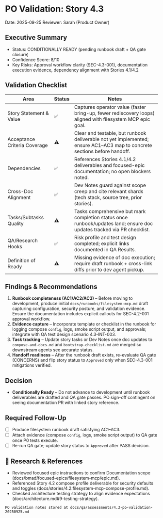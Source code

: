 # PO Validation: Story 4.3

Date: 2025-09-25
Reviewer: Sarah (Product Owner)

## Executive Summary
- Status: CONDITIONALLY READY (pending runbook draft + QA gate closure)
- Confidence Score: 8/10
- Key Risks: Approval workflow clarity (SEC-4.3-001), documentation execution evidence, dependency alignment with Stories 4.1/4.2

## Validation Checklist

| Area | Status | Notes |
| --- | --- | --- |
| Story Statement & Value | ✅ | Captures operator value (faster bring-up, fewer rediscovery loops) aligned with filesystem MCP epic goal. |
| Acceptance Criteria Coverage | ⚠️ | Clear and testable, but runbook deliverable not yet implemented; ensure AC1–AC3 map to concrete sections before handoff. |
| Dependencies | ✅ | References Stories 4.1/4.2 deliverables and focused-epic documentation; no open blockers noted. |
| Cross-Doc Alignment | ✅ | Dev Notes guard against scope creep and cite relevant shards (tech stack, source tree, prior stories). |
| Tasks/Subtasks Quality | ⚠️ | Tasks comprehensive but mark completion status once runbook/updates land; ensure doc updates tracked via PR checklist. |
| QA/Research Hooks | ✅ | Risk profile and test design completed; explicit links documented in QA Results. |
| Definition of Ready | ⚠️ | Missing evidence of doc execution; require draft runbook + cross-link diffs prior to dev agent pickup. |

## Findings & Recommendations
1. **Runbook completeness (AC1/AC2/AC3)** – Before moving to development, produce initial `docs/runbooks/filesystem-mcp.md` draft capturing configuration, security posture, and validation evidence. Ensure the documentation includes explicit callouts for SEC-4.2-001 approval workflow.
2. **Evidence capture** – Incorporate template or checklist in the runbook for logging compose `config`, logs, smoke script output, and approvals; integrate with QA test design scenario 4.3-INT-003.
3. **Task tracking** – Update story tasks or Dev Notes once doc updates to `compose-and-docs.md` and `bootstrap-checklist.md` are merged so downstream agents see accurate status.
4. **Handoff readiness** – After the runbook draft exists, re-evaluate QA gate (CONCERNS) and flip story status to `Approved` only when SEC-4.3-001 mitigations verified.

## Decision
- **Conditionally Ready** – Do not advance to development until runbook deliverables are drafted and QA gate passes. PO sign-off contingent on seeing documentation PR with linked story reference.

## Required Follow-Up
- [ ] Produce filesystem runbook draft satisfying AC1–AC3.
- [ ] Attach evidence (compose `config`, logs, smoke script output) to QA gate once P0 tests execute.
- [ ] Re-run QA gate; update story status to `Approved` after PASS decision.

## 🔬 Research & References
- Reviewed focused epic instructions to confirm Documentation scope (docs/bmad/focused-epics/filesystem-mcp/epic.md).
- Referenced Story 4.2 compose profile deliverable for security defaults and toggles (docs/stories/4.2.filesystem-mcp-compose-profile.md).
- Checked architecture testing strategy to align evidence expectations (docs/architecture.md#9-testing-strategy).

```text
PO validation notes stored at docs/qa/assessments/4.3-po-validation-20250925.md
```
